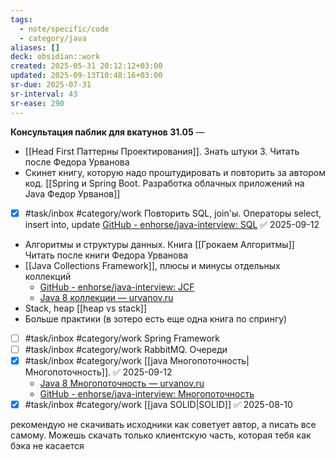 ```yaml
---
tags:
  - note/specific/code
  - category/java
aliases: []
deck: obsidian::work
created: 2025-05-31 20:12:12+03:00
updated: 2025-09-13T10:48:16+03:00
sr-due: 2025-07-31
sr-interval: 43
sr-ease: 290
---
```


**Консультация паблик для вкатунов 31.05**
—
- [[Head First Паттерны Проектирования]]. Знать штуки 3. Читать после Федора Урванова
- Скинет книгу, которую надо проштудировать и повторить за автором код. [[Spring и Spring Boot. Разработка облачных приложений на Java Федор Урванов]]
- [x] #task/inbox #category/work Повторить SQL, join'ы. Операторы select, insert into, update [GitHub - enhorse/java-interview: SQL](https://github.com/enhorse/java-interview/tree/master#sql) ✅ 2025-09-12
- Алгоритмы и структуры данных. Книга [[Грокаем Алгоритмы]] Читать после книги Федора Урванова
- [[Java Collections Framework]], плюсы и минусы отдельных коллекций
	- [GitHub - enhorse/java-interview: JCF](https://github.com/enhorse/java-interview/tree/master#java-collections)
	- [Java 8 коллекции — urvanov.ru](https://urvanov.ru/2016/06/14/java-8-%d0%ba%d0%be%d0%bb%d0%bb%d0%b5%d0%ba%d1%86%d0%b8%d0%b8/)
- Stack, heap [[heap vs stack]]
- Больше практики (в зотеро есть еще одна книга по спрингу)
- [ ] #task/inbox #category/work Spring Framework
- [ ] #task/inbox #category/work RabbitMQ. Очереди
- [x] #task/inbox #category/work [[java Многопоточность|Многопоточность]]. ✅ 2025-09-12
	- [Java 8 Многопоточность — urvanov.ru](https://urvanov.ru/2016/05/27/java-8-%d0%bc%d0%bd%d0%be%d0%b3%d0%be%d0%bf%d0%be%d1%82%d0%be%d1%87%d0%bd%d0%be%d1%81%d1%82%d1%8c/)
	- [GitHub - enhorse/java-interview: Многопоточность](https://github.com/enhorse/java-interview/tree/master#%D0%9C%D0%BD%D0%BE%D0%B3%D0%BE%D0%BF%D0%BE%D1%82%D0%BE%D1%87%D0%BD%D0%BE%D1%81%D1%82%D1%8C)
- [x] #task/inbox #category/work [[java SOLID|SOLID]] ✅ 2025-08-10

рекомендую не скачивать исходники как советует автор, а писать все самому. Можешь скачать только клиентскую часть, которая тебя как бэка не касается
